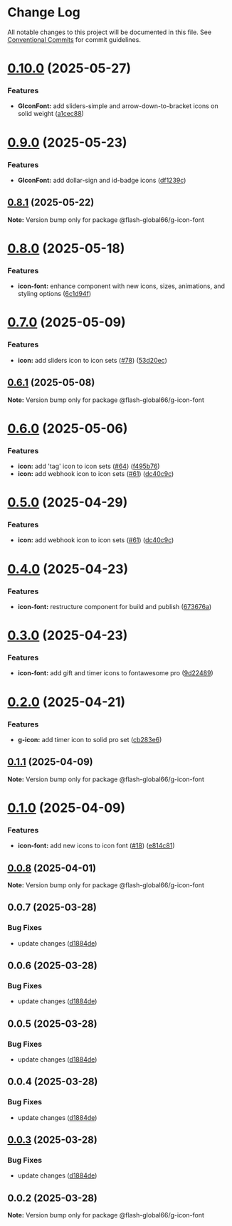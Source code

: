 # Change Log

All notable changes to this project will be documented in this file.
See [Conventional Commits](https://conventionalcommits.org) for commit guidelines.

# [0.10.0](https://github.com/Flash-Global66/global-design-system/compare/@flash-global66/g-icon-font@0.9.0...@flash-global66/g-icon-font@0.10.0) (2025-05-27)


### Features

* **GIconFont:** add sliders-simple and arrow-down-to-bracket icons on solid weight ([a1cec88](https://github.com/Flash-Global66/global-design-system/commit/a1cec88546aa87855035837b61e83551a00b63f8))





# [0.9.0](https://github.com/Flash-Global66/global-design-system/compare/@flash-global66/g-icon-font@0.8.1...@flash-global66/g-icon-font@0.9.0) (2025-05-23)


### Features

* **GIconFont:** add dollar-sign and id-badge icons ([df1239c](https://github.com/Flash-Global66/global-design-system/commit/df1239cc62ef9ce0889f9b01d155f19ff65677dd))





## [0.8.1](https://github.com/Flash-Global66/global-design-system/compare/@flash-global66/g-icon-font@0.8.0...@flash-global66/g-icon-font@0.8.1) (2025-05-22)

**Note:** Version bump only for package @flash-global66/g-icon-font





# [0.8.0](https://github.com/Flash-Global66/global-design-system/compare/@flash-global66/g-icon-font@0.7.0...@flash-global66/g-icon-font@0.8.0) (2025-05-18)


### Features

* **icon-font:** enhance component with new icons, sizes, animations, and styling options ([6c1d94f](https://github.com/Flash-Global66/global-design-system/commit/6c1d94f0fc5adefbde31ca2ca18a0f35aeab0b16))





# [0.7.0](https://github.com/Flash-Global66/global-design-system/compare/@flash-global66/g-icon-font@0.6.1...@flash-global66/g-icon-font@0.7.0) (2025-05-09)


### Features

* **icon:** add sliders icon to icon sets ([#78](https://github.com/Flash-Global66/global-design-system/issues/78)) ([53d20ec](https://github.com/Flash-Global66/global-design-system/commit/53d20ec0a68441381a371477fdc176c9c12336b6))





## [0.6.1](https://github.com/Flash-Global66/global-design-system/compare/@flash-global66/g-icon-font@0.6.0...@flash-global66/g-icon-font@0.6.1) (2025-05-08)

**Note:** Version bump only for package @flash-global66/g-icon-font





# [0.6.0](https://github.com/Flash-Global66/global-design-system/compare/@flash-global66/g-icon-font@0.4.0...@flash-global66/g-icon-font@0.6.0) (2025-05-06)


### Features

* **icon:** add 'tag' icon to icon sets ([#64](https://github.com/Flash-Global66/global-design-system/issues/64)) ([f495b76](https://github.com/Flash-Global66/global-design-system/commit/f495b76cbca30dc5f54f5bb533e499fc883e12f0))
* **icon:** add webhook icon to icon sets ([#61](https://github.com/Flash-Global66/global-design-system/issues/61)) ([dc40c9c](https://github.com/Flash-Global66/global-design-system/commit/dc40c9cd0a16db8cbe7a5093819928fa5a47b7cc))





# [0.5.0](https://github.com/Flash-Global66/global-design-system/compare/@flash-global66/g-icon-font@0.4.0...@flash-global66/g-icon-font@0.5.0) (2025-04-29)


### Features

* **icon:** add webhook icon to icon sets ([#61](https://github.com/Flash-Global66/global-design-system/issues/61)) ([dc40c9c](https://github.com/Flash-Global66/global-design-system/commit/dc40c9cd0a16db8cbe7a5093819928fa5a47b7cc))





# [0.4.0](https://github.com/Flash-Global66/global-design-system/compare/@flash-global66/g-icon-font@0.3.0...@flash-global66/g-icon-font@0.4.0) (2025-04-23)


### Features

* **icon-font:** restructure component for build and publish ([673676a](https://github.com/Flash-Global66/global-design-system/commit/673676a5493203905536d732e5f47c1ec98c8c50))





# [0.3.0](https://github.com/Flash-Global66/global-design-system/compare/@flash-global66/g-icon-font@0.2.0...@flash-global66/g-icon-font@0.3.0) (2025-04-23)


### Features

* **icon-font:** add gift and timer icons to fontawesome pro ([9d22489](https://github.com/Flash-Global66/global-design-system/commit/9d22489f423a047f490694208f8a3c0c0e7335d2))





# [0.2.0](https://github.com/Flash-Global66/global-design-system/compare/@flash-global66/g-icon-font@0.1.1...@flash-global66/g-icon-font@0.2.0) (2025-04-21)


### Features

* **g-icon:** add timer icon to solid pro set ([cb283e6](https://github.com/Flash-Global66/global-design-system/commit/cb283e6218539a010e085f32f84b478ac66e30d7))





## [0.1.1](https://github.com/Flash-Global66/global-design-system/compare/@flash-global66/g-icon-font@0.1.0...@flash-global66/g-icon-font@0.1.1) (2025-04-09)

**Note:** Version bump only for package @flash-global66/g-icon-font





# [0.1.0](https://github.com/Flash-Global66/global-design-system/compare/@flash-global66/g-icon-font@0.0.8...@flash-global66/g-icon-font@0.1.0) (2025-04-09)


### Features

* **icon-font:** add new icons to icon font ([#18](https://github.com/Flash-Global66/global-design-system/issues/18)) ([e814c81](https://github.com/Flash-Global66/global-design-system/commit/e814c81f765e6c3d212fe9f381463a11b2dc8dad))





## [0.0.8](https://github.com/Flash-Global66/global-design-system/compare/@flash-global66/g-icon-font@0.0.7...@flash-global66/g-icon-font@0.0.8) (2025-04-01)

**Note:** Version bump only for package @flash-global66/g-icon-font





## 0.0.7 (2025-03-28)


### Bug Fixes

* update changes ([d1884de](https://github.com/Flash-Global66/global-design-system/commit/d1884de11e4e9522c2d6912d932122a75aabf9e7))





## 0.0.6 (2025-03-28)


### Bug Fixes

* update changes ([d1884de](https://github.com/Flash-Global66/global-design-system/commit/d1884de11e4e9522c2d6912d932122a75aabf9e7))





## 0.0.5 (2025-03-28)


### Bug Fixes

* update changes ([d1884de](https://github.com/Flash-Global66/global-design-system/commit/d1884de11e4e9522c2d6912d932122a75aabf9e7))





## 0.0.4 (2025-03-28)


### Bug Fixes

* update changes ([d1884de](https://github.com/Flash-Global66/global-design-system/commit/d1884de11e4e9522c2d6912d932122a75aabf9e7))





## [0.0.3](https://github.com/Flash-Global66/global-design-system/compare/@flash-global66/g-icon-font@0.0.2...@flash-global66/g-icon-font@0.0.3) (2025-03-28)


### Bug Fixes

* update changes ([d1884de](https://github.com/Flash-Global66/global-design-system/commit/d1884de11e4e9522c2d6912d932122a75aabf9e7))





## 0.0.2 (2025-03-28)

**Note:** Version bump only for package @flash-global66/g-icon-font
